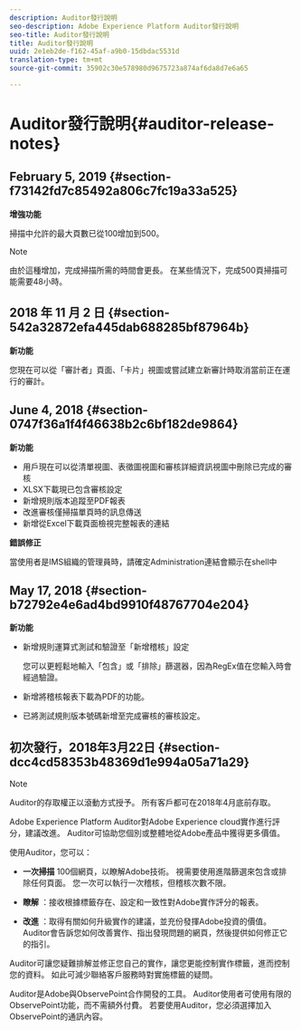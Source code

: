```yaml
---
description: Auditor發行說明
seo-description: Adobe Experience Platform Auditor發行說明
seo-title: Auditor發行說明
title: Auditor發行說明
uuid: 2e1eb2de-f162-45af-a9b0-15dbdac5531d
translation-type: tm+mt
source-git-commit: 35902c30e578980d9675723a874af6da8d7e6a65

---
```



# Auditor發行說明{#auditor-release-notes}

## February 5, 2019 {#section-f73142fd7c85492a806c7fc19a33a525}

**增強功能**

掃描中允許的最大頁數已從100增加到500。

>[!NOTE]
>
>由於這種增加，完成掃描所需的時間會更長。 在某些情況下，完成500頁掃描可能需要48小時。

## 2018 年 11 月 2 日 {#section-542a32872efa445dab688285bf87964b}

**新功能**

您現在可以從「審計者」頁面、「卡片」視圖或嘗試建立新審計時取消當前正在運行的審計。

## June 4, 2018 {#section-0747f36a1f4f46638b2c6bf182de9864}

**新功能**

* 用戶現在可以從清單視圖、表徵圖視圖和審核詳細資訊視圖中刪除已完成的審核
* XLSX下載現已包含審核設定
* 新增規則版本追蹤至PDF報表
* 改進審核僅掃描單頁時的訊息傳送
* 新增從Excel下載頁面檢視完整報表的連結

**錯誤修正**

當使用者是IMS組織的管理員時，請確定Administration連結會顯示在shell中

## May 17, 2018 {#section-b72792e4e6ad4bd9910f48767704e204}

**新功能**

* 新增規則運算式測試和驗證至「新增稽核」設定

   您可以更輕鬆地輸入「包含」或「排除」篩選器，因為RegEx值在您輸入時會經過驗證。
* 新增將稽核報表下載為PDF的功能。
* 已將測試規則版本號碼新增至完成審核的審核設定。

## 初次發行，2018年3月22日 {#section-dcc4cd58353b48369d1e994a05a71a29}

>[!NOTE]
>
>Auditor的存取權正以滾動方式授予。 所有客戶都可在2018年4月底前存取。

Adobe Experience Platform Auditor對Adobe Experience cloud實作進行評分，建議改進。 Auditor可協助您個別或整體地從Adobe產品中獲得更多價值。

使用Auditor，您可以：

* **一次掃描** 100個網頁，以瞭解Adobe技術。 視需要使用進階篩選來包含或排除任何頁面。 您一次可以執行一次稽核，但稽核次數不限。

* **瞭解** ：接收根據標籤存在、設定和一致性對Adobe實作評分的報表。

* **改進** ：取得有關如何升級實作的建議，並充份發揮Adobe投資的價值。 Auditor會告訴您如何改善實作、指出發現問題的網頁，然後提供如何修正它的指引。

Auditor可讓您疑難排解並修正您自己的實作，讓您更能控制實作標籤，進而控制您的資料。 如此可減少聯絡客戶服務時對實施標籤的疑問。

Auditor是Adobe與ObservePoint合作開發的工具。 Auditor使用者可使用有限的ObservePoint功能，而不需額外付費。 若要使用Auditor，您必須選擇加入ObservePoint的通訊內容。
